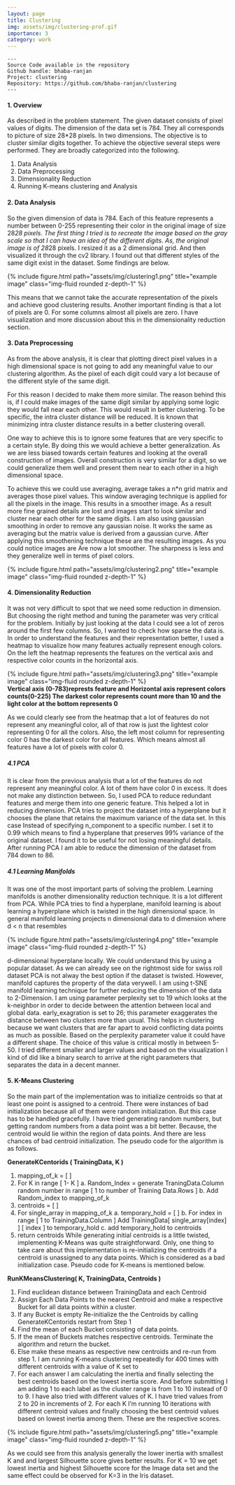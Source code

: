 ```yaml
---
layout: page
title: Clustering
img: assets/img/clustering-prof.gif
importance: 3
category: work
---
```


    ---
    Source Code available in the repository
    Github handle: bhaba-ranjan
    Project: clustering
    Repository: https://github.com/bhaba-ranjan/clustering
    ---


#### 1. Overview
As described in the problem statement. The given dataset consists of pixel values of digits. The dimension
of the data set is 784. They all corresponds to picture of size 28*28 pixels. In two dimensions. The
objective is to cluster similar digits together. To achieve the objective several steps were performed. They
are broadly categorized into the following.
1. Data Analysis
2. Data Preprocessing
3. Dimensionality Reduction
4. Running K-means clustering and Analysis

#### 2. Data Analysis
So the given dimension of data is 784. Each of this feature represents a number between 0-255
representing their color in the original image of size 28*28 pixels. The first thing I tried is to recreate the
image based on the gray scale so that I can have an idea of the different digits. As, the original image is of
28*28 pixels. I resized it as a 2 dimensional grid. And then visualized it through the cv2 library.
I found out that different styles of the same digit exist in the dataset. Some findings are below.

<div class="row justify-content-sm-center">
    <div class="col-sm mt-3 mt-md-0">
        {% include figure.html path="assets/img/clustering1.png" title="example image" class="img-fluid rounded z-depth-1" %}
    </div>
</div>

This means that we cannot take the accurate representation of the pixels and achieve good clustering
results. Another important finding is that a lot of pixels are 0. For some columns almost all pixels are
zero. I have visualization and more discussion about this in the dimensionality reduction section.


#### 3. Data Preprocessing
As from the above analysis, it is clear that plotting direct pixel values in a high dimensional space is not
going to add any meaningful value to our clustering algorithm. As the pixel of each digit could vary a lot
because of the different style of the same digit.

For this reason I decided to make them more similar. The reason behind this is, if I could make images of
the same digit similar by applying some logic they would fall near each other. This would result in better
clustering. To be specific, the intra cluster distance will be reduced. It is known that minimizing intra
cluster distance results in a better clustering overall.

One way to achieve this is to ignore some features that are very specific to a certain style. By doing
this we would achieve a better generalization. As we are less biased towards certain features and
looking at the overall construction of images. Overall construction is very similar for a digit, so we could
generalize them well and present them near to each other in a high dimensional space.

To achieve this we could use averaging, average takes a n*n grid matrix and averages those pixel
values. This window averaging technique is applied for all the pixels in the image. This results in a
smoother image. As a result more fine grained details are lost and images start to look similar and
cluster near each other for the same digits. I am also using gaussian smoothing in order to remove any
gaussian noise. It works the same as averaging but the matrix value is derived from a gaussian curve.
After applying this smoothening technique these are the resulting images. As you could notice images are
Are now a lot smoother. The sharpness is less and they generalize well in terms of pixel colors.

<div class="row justify-content-sm-center">
    <div class="col-sm mt-3 mt-md-0">
        {% include figure.html path="assets/img/clustering2.png" title="example image" class="img-fluid rounded z-depth-1" %}
    </div>
</div>


#### 4. Dimensionality Reduction
It was not very difficult to spot that we need some reduction in dimension. But choosing the right method
and tuning the parameter was very critical for the problem.
Initially by just looking at the data I could see a lot of zeros around the first few columns. So, I wanted to
check how sparse the data is. In order to understand the features and their representation better, I used a
heatmap to visualize how many features actually represent enough colors. On the left the heatmap
represents the features on the vertical axis and respective color counts in the horizontal axis.

<div class="row justify-content-sm-center">
    <div class="col-sm mt-3 mt-md-0">
        {% include figure.html path="assets/img/clustering3.png" title="example image" class="img-fluid rounded z-depth-1" %}
    </div>
</div>
<div class="caption">
    <b>Vertical axis (0-783)represts feature and Horizontal axis represent colors counts(0-225) The darkest color represents count more than 10 and the light color at the bottom represents 0</b>
</div>


As we could clearly see from the heatmap that a lot of features do not represent any meaningful color, all
of that row is just the lightest color representing 0 for all the colors. Also, the left most column for
representing color 0 has the darkest color for all features. Which means almost all features have a lot of
pixels with color 0.


##### 4.1 PCA
It is clear from the previous analysis that a lot of the features do not represent any meaningful color. A lot
of them have color 0 in excess. It does not make any distinction between. So, I used PCA to reduce
redundant features and merge them into one generic feature. This helped a lot in reducing dimension.
PCA tries to project the dataset into a hyperplane but it chooses the plane that retains the maximum
variance of the data set. In this case Instead of specifying n_component to a specific number. I set it to
0.99 which means to find a hyperplane that preserves 99% variance of the original dataset. I found it to
be useful for not losing meaningful details. After running PCA I am able to reduce the dimension of the
dataset from 784 down to 86.

##### 4.1 Learning Manifolds
It was one of the most important parts of solving the problem. Learning manifolds is another
dimensionality reduction technique. It is a lot different from PCA. While PCA tries to find a hyperplane,
manifold learning is about learning a hyperplane which is twisted in the high dimensional space. In
general manifold learning projects n dimensional data to d dimension where d < n that resembles


<div class="row justify-content-sm-center">
    <div class="col-sm mt-3 mt-md-0">
        {% include figure.html path="assets/img/clustering4.png" title="example image" class="img-fluid rounded z-depth-1" %}
    </div>
</div>


d-dimensional hyperplane locally. We could understand this by using a popular dataset. As we can already
see on the rightmost side for swiss roll dataset PCA is not alway the best option if the dataset is twisted.
However, manifold captures the property of the data verywell. I am using t-SNE manifold learning
technique for further reducing the dimension of the data to 2-Dimension. I am using parameter
perplexity set to 19 which looks at the k-neighbor in order to decide between the attention between local
and global data. early_exagration is set to 26; this parameter exaggerates the distance between two
clusters more than usual. This helps in clustering because we want clusters that are far apart to avoid
conflicting data points as much as possible. Based on the perplexity parameter value it could have a
different shape. The choice of this value is critical mostly in between 5-50. I tried different smaller and
larger values and based on the visualization I kind of did like a binary search to arrive at the right
parameters that separates the data in a decent manner.


#### 5. K-Means Clustering
So the main part of the implementation was to initialize centroids so that at least one point is assigned
to a centroid. There were instances of bad initialization because all of them were random initialization.
But this case has to be handled gracefully. I have tried generating random numbers, but getting random
numbers from a data point was a bit better. Because, the centroid would lie within the region of data
points. And there are less chances of bad centroid initialization. The pseudo code for the algorithm is as
follows.

**GenerateKCentorids ( TrainingData, K )**
1. mapping_of_k = [ ]
2. For K in range [ 1- K ]
a. Random_Index = generate TraningData.Column random number in range [ 1 to number
of Training Data.Rows ]
b. Add Random_index to mapping_of_k
3. centroids = [ ]
4. For single_array in mapping_of_k
a. temporary_hold = [ ]
b. For index in range [ 1 to TrainingData.Column ]
Add TrainingData[ single_array[index] ] [ index ] to temporary_hold
c. add temporary_hold to centroids
5. return centroids
While generating initial centroids is a little twisted, implementing K-Means was quite straightforward. Only,
one thing to take care about this implementation is re-initializing the centroids if a centroid is
unassigned to any data points. Which is considered as a bad initialization case. Pseudo code for
K-means is mentioned below.

**RunKMeansClustering( K, TrainingData, Centroids )**
1. Find euclidean distance between TrainingData and each Centroid
2. Assign Each Data Points to the nearest Centroid and make a respective Bucket for all data
points within a cluster.
3. If any Bucket is empty Re-initialize the the Centroids by calling GenerateKCentorids restart
from Step 1
4. Find the mean of each Bucket consisting of data points.
5. If the mean of Buckets matches respective centroids. Terminate the algorithm and return the
bucket.
6. Else make these means as respective new centroids and re-run from step 1.
I am running K-means clustering repeatedly for 400 times with different centroids with a value of K set to
10. For each answer I am calculating the inertia and finally selecting the best centroids based on the
lowest inertia score. And before submitting I am adding 1 to each label as the cluster range is from 1 to
10 instead of 0 to 9.
I have also tried with different values of K. I have tried values from 2 to 20 in increments of 2. For each K
I’m running 10 iterations with different centroid values and finally choosing the best centroid values
based on lowest inertia among them. These are the respective scores.

<div class="row justify-content-sm-center">
    <div class="col-sm mt-3 mt-md-0">
        {% include figure.html path="assets/img/clustering5.png" title="example image" class="img-fluid rounded z-depth-1" %}
    </div>
</div>

As we could see from this analysis generally the lower inertia with smallest K and and largest Silhouette score gives better results. For K = 10 we get lowest inertia and highest Silhouette score for the Image data set and the same effect could be observed for K=3 in the Iris dataset.